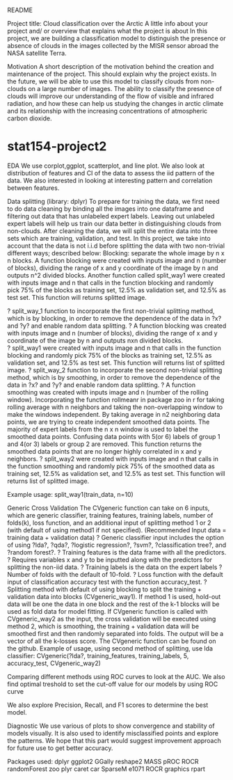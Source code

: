 README

Project title: Cloud classification over the Arctic
A little info about your project and/ or overview that explains what the project is about
In this project, we are building a classification model to distinguish the presence or absence of clouds in the images collected by the MISR sensor abroad the NASA satellite Terra. 

Motivation
A short description of the motivation behind the creation and maintenance of the project. This should explain why the project exists.
In the future, we will be able to use this model to classify clouds from non-clouds on a large number of images. The ability to classify the presence of clouds will improve our understanding of the flow of visible and infrared radiation, and how these can help us studying the changes in arctic climate and its relationship with the increasing concentrations of atmospheric carbon dioxide.
# stat154-project2

EDA
We use corplot,ggplot, scatterplot, and line plot. We also look at distribution of features and CI of the data to assess the iid pattern of the data. We also interested in looking at interesting pattern and correlation between features. 

Data splitting (library: dplyr)
To prepare for training the data, we first need to do data cleaning by binding all the images into one dataframe and filtering out data that has unlabeled expert labels. Leaving out unlabeled expert labels will help us train our data better in distinguishing clouds from non-clouds.
After cleaning the data, we will split the entire data into three sets which are training, validation, and test. In this project, we take into account that the data is not i.i.d before splitting the data with two non-trivial different ways; described below:
Blocking: separate the whole image by n x n blocks. A function blocking were created with inputs image and n (number of blocks), dividing the range of x and y coordinate of the image by n and outputs n^2 divided blocks. Another function called split_way1 were created with inputs image and n that calls in the function blocking and randomly pick 75% of the blocks as training set, 12.5% as validation set, and 12.5% as test set. This function will returns splitted image.

?	split_way_1 function to incorporate the first non-trivial splitting method, which is by blocking, in order to remove the dependence of the data in ?x? and ?y? and enable random data splitting. 
?	A function blocking was created with inputs image and n (number of blocks), dividing the range of x and y coordinate of the image by n and outputs nxn divided blocks.  
?	split_way1 were created with inputs image and n that calls in the function blocking and randomly pick 75% of the blocks as training set, 12.5% as validation set, and 12.5% as test set. This function will returns list of splitted image. 
?	split_way_2 function to incorporate the second non-trivial splitting method, which is by smoothing, in order to remove the dependence of the data in ?x? and ?y? and enable random data splitting. 
?	A function smoothing was created with inputs image and n (number of the rolling window). Incorporating the function rollmeanr in package zoo in r for taking rolling average with n neighbors and taking the non-overlapping window to make the windows independent. By taking average in n2 neighboring data points, we are trying to create independent smoothed data points. The majority of expert labels from the n x n window is used to label the smoothed data points. Confusing data points with 5(or 6) labels of group 1 and 4(or 3) labels or group 2 are removed. This function returns the smoothed data points that are no longer highly correlated in x and y neighbors. 
?	split_way2 were created with inputs image and n that calls in the function smoothing and randomly pick 75% of the smoothed data as training set, 12.5% as validation set, and 12.5% as test set. This function will returns list of splitted image. 

Example usage:
split_way1(train_data, n=10)


Generic Cross Validation
The CVgeneric function can take on 6 inputs, which are generic classifier, training features, training labels, number of folds(k), loss function, and an additional input of splitting method 1 or 2 (with default of using method1 if not specified). 
(Recommended Input data = training data + validation data)
?	Generic classifier input includes the option of using ?lda?, ?qda?, ?logistic regression?, ?svm?, ?classification tree?, and ?random forest?.
?	Training features is the data frame with all the predictors. 
?	Requires variables x and y to be inputted along with the predictors for splitting the non-iid data. 
?	Training labels is the data on the expert labels
?	Number of folds with the default of 10-fold. 
?	Loss function with the default input of classification accuracy test with the function accuracy_test.
?	Splitting method with default of using blocking to split the training + validation data into blocks (CVgeneric_way1). If method 1 is used, hold-out data will be one the data in one block and the rest of the k-1 blocks will be used as fold data for model fitting. If CVgeneric function is called with CVgeneric_way2 as the input, the cross validation will be executed using method 2, which is smoothing, the training + validation data will be smoothed first and then randomly separated into folds. 
The output will be a vector of all the k-losses score. The CVgeneric function can be found on the github.
Example of usage, using second method of splitting, use lda classifier:
CVgeneric(?lda?, training_features, training_labels, 5, accuracy_test, CVgeneric_way2) 

Comparing different methods using ROC curves to look at the AUC. 
We also find optimal treshold to set the cut-off value for our models by using ROC curve

We also explore Precision, Recall, and F1 scores to determine the best model.

Diagnostic 
We use various of plots to show convergence and stability of models visually. It is also used to identify misclassified points and explore the patterns. We hope that this part would suggest improvement approach for future use to get better accuracy. 

Packages used:
dplyr
ggplot2
GGally
reshape2
MASS
pROC
ROCR
randomForest
zoo
plyr
caret
car
SparseM
e1071
ROCR
graphics
rpart


